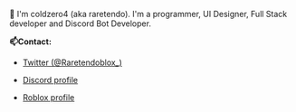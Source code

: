 👋 I'm coldzero4 (aka raretendo). I'm a programmer, UI Designer, Full Stack developer and Discord Bot Developer.

**📫Contact:**

- [Twitter (@Raretendoblox_)](https://twitter.com/Raretendoblox_)

- [Discord profile](https://discordapp.com/users/323920868944248834)

- [Roblox profile](https://www.roblox.com/users/273093957/profile)

<!---
coldzero4/coldzero4 is a ✨ special ✨ repository because its `README.md` (this file) appears on your GitHub profile.
You can click the Preview link to take a look at your changes.
--->
